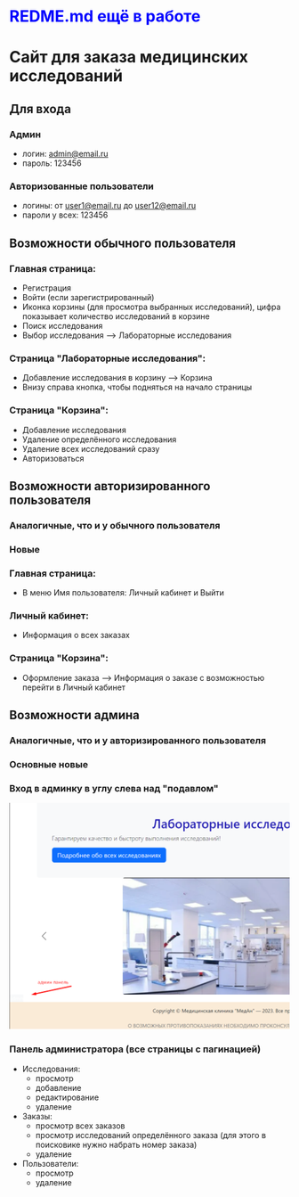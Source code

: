 # <span style="color: blue;">REDME.md ещё в работе</span>
# Сайт для заказа медицинских исследований
## Для входа
### Админ
* логин: admin@email.ru
* пароль: 123456
### Авторизованные пользователи
* логины: от user1@email.ru до user12@email.ru
* пароли у всех: 123456
## Возможности обычного пользователя
### Главная страница:
* Регистрация
* Войти (если зарегистрированный)
* Иконка корзины (для просмотра выбранных исследований), цифра показывает количество исследований в корзине
* Поиск исследования
* Выбор исследования --> Лабораторные исследования
### Страница "Лабораторные исследования":
* Добавление исследования в корзину --> Корзина
* Внизу справа кнопка, чтобы подняться на начало страницы
### Страница "Корзина":
* Добавление исследования
* Удаление определённого исследования
* Удаление всех исследований сразу
* Авторизоваться

## Возможности авторизированного пользователя
### Аналогичные, что и у обычного пользователя
### Новые
### Главная страница:
* В меню Имя пользователя: Личный кабинет и Выйти
### Личный кабинет:
* Информация о всех заказах
### Страница "Корзина":
* Оформление заказа --> Информация о заказе с возможностью перейти в Личный кабинет

## Возможности админа
### Аналогичные, что и у авторизированного пользователя
### Основные новые
### Вход в админку в углу слева над "подавлом"
<img src="mdimages/admin.png">

### Панель администратора (все страницы с пагинацией)
* Исследования:
  + просмотр
  + добавление
  + редактирование
  + удаление
* Заказы:
  + просмотр всех заказов
  + просмотр исследований определённого заказа (для этого в поисковике нужно набрать номер заказа)
  + удаление
* Пользователи:
  + просмотр
  + удаление
